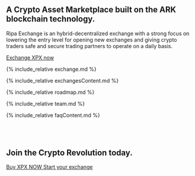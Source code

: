 <div class="business-hero">
    <div class="container">
        <h2 class="customFadeInUp">
            A Crypto Asset Marketplace built on the ARK blockchain technology.
        </h2>
        <p class="customFadeInUp">
            Ripa Exchange is an hybrid-decentralized exchange with a strong focus on lowering the entry level for opening new exchanges and giving crypto traders safe and secure trading partners to operate on a daily basis.
        </p>
        <div class="actions customFadeInUp">
            <a class="btn-shadow btn-shadow-info mr-md-1" href="/#exchanges">
                Exchange XPX now
            </a>
        </div>
    </div>
</div>

{% include_relative exchange.md %}

{% include_relative exchangesContent.md %}

{% include_relative roadmap.md %}

{% include_relative team.md %}

{% include_relative faqContent.md %}

<div class="spacial-features" data-scroll style="margin: 80px auto 0; max-width: 1400px;">
    <section class="container">
        <div class="row">
            <div class="col-12">
                <div class="header">
                    <h1 class="cta-title title">
                        Join the Crypto Revolution today.
                    </h1>
                    <a class="btn-shadow btn-shadow-info mr-md-1" href="/#exchanges">
                        Buy XPX NOW
                    </a>
                    <a class="btn-shadow btn-shadow-info mr-md-1" href="https://rubykube.io/">
                        Start your exchange
                    </a>
                </div>
            </div>
        </div>
    </section>
</div>

